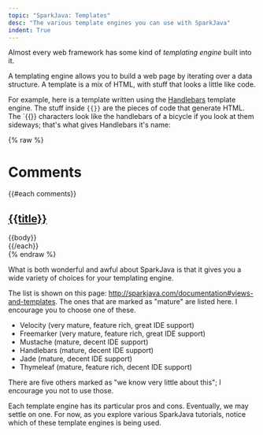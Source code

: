 ```yaml
---
topic: "SparkJava: Templates"
desc: "The various template engines you can use with SparkJava"
indent: True
---
```


Almost every web framework has some kind of *templating engine* built into it.

A templating engine allows you to build a web page by iterating over a data structure.   A template is a mix of HTML, with stuff that looks
a little like code.

For example, here is a template written using the [Handlebars](https://handlebarsjs.com/) template engine.  The stuff inside `{{}}` are the pieces of code that 
generate HTML.  The `{{}} characters look like the handlebars of a bicycle if you look at them sideways; that's what gives Handlebars
it's name:


{% raw %}
<h1>Comments</h1>

<div id="comments">
  {{#each comments}}
  <h2><a href="/posts/{{../permalink}}#{{id}}">{{title}}</a></h2>
  <div>{{body}}</div>
  {{/each}}
</div>
{% endraw %}

What is both wonderful and awful about SparkJava is that it gives you a wide variety of choices for your templating engine.

The list is shown on this page: <http://sparkjava.com/documentation#views-and-templates>.  The ones that are marked as "mature" 
are listed here.  I encourage you to choose one of these.

* Velocity (very mature, feature rich, great IDE support)
* Freemarker (very mature, feature rich, great IDE support)
* Mustache (mature, decent IDE support)
* Handlebars (mature, decent IDE support)
* Jade (mature, decent IDE support)
* Thymeleaf (mature, feature rich, decent IDE support)

There are five others marked as "we know very little about this"; I encourage you not to use those.

Each template engine has its particular pros and cons.  Eventually, we may settle on one.   For now, as you explore various SparkJava
tutorials, notice which of these template engines is being used.
